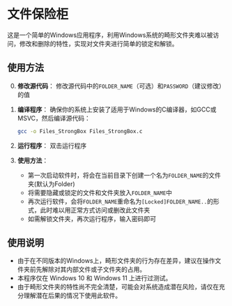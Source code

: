 # 文件保险柜

这是一个简单的Windows应用程序，利用Windows系统的畸形文件夹难以被访问，修改和删除的特性，实现对文件夹进行简单的锁定和解锁。

## 使用方法

0. **修改源代码**：
    修改源代码中的`FOLDER_NAME`（可选）和`PASSWORD`（建议修改）的值

1. **编译程序**：
    确保你的系统上安装了适用于Windows的C编译器，如GCC或MSVC，然后编译源代码：
    ```bash
    gcc -o Files_StrongBox Files_StrongBox.c
    ```

2. **运行程序**：
    双击运行程序

3. **使用方法**：
    - 第一次启动软件时，将会在当前目录下创建一个名为`FOLDER_NAME`的文件夹(默认为Folder)
    - 将需要隐藏或锁定的文件和文件夹放入`FOLDER_NAME`中
    - 再次运行软件，会将`FOLDER_NAME`重命名为`[Locked]FOLDER_NAME..`的形式，此时难以用正常方式访问或删改此文件夹
    - 如需解锁文件夹，再次运行程序，输入密码即可

## 使用说明

- 由于在不同版本的Windows上，畸形文件夹的行为存在差异，建议在操作文件夹前先解除对其内部文件或子文件夹的占用。
- 本程序仅在 Windows 10 和 Windows 11 上进行过测试。
- 由于畸形文件夹的特性尚不完全清楚，可能会对系统造成潜在风险，请仅在充分理解潜在后果的情况下使用此软件。
